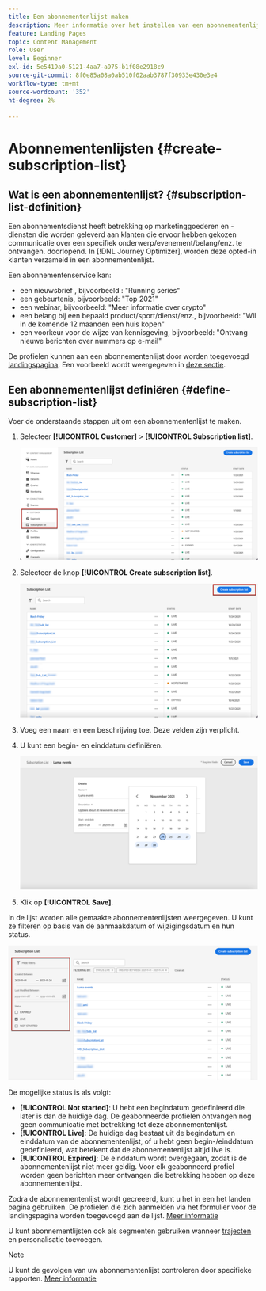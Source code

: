 ```yaml
---
title: Een abonnementenlijst maken
description: Meer informatie over het instellen van een abonnementenlijst in Journey Optimizer
feature: Landing Pages
topic: Content Management
role: User
level: Beginner
exl-id: 5e5419a0-5121-4aa7-a975-b1f08e2918c9
source-git-commit: 8f0e85a08a0ab510f02aab3787f30933e430e3e4
workflow-type: tm+mt
source-wordcount: '352'
ht-degree: 2%

---
```


# Abonnementenlijsten {#create-subscription-list}

## Wat is een abonnementenlijst? {#subscription-list-definition}

Een abonnementsdienst heeft betrekking op marketinggoederen en -diensten die worden geleverd aan klanten die ervoor hebben gekozen communicatie over een specifiek onderwerp/evenement/belang/enz. te ontvangen. doorlopend. In [!DNL Journey Optimizer], worden deze opted-in klanten verzameld in een abonnementenlijst.

Een abonnementenservice kan:

* een nieuwsbrief , bijvoorbeeld : &quot;Running series&quot;
* een gebeurtenis, bijvoorbeeld: &quot;Top 2021&quot;
* een webinar, bijvoorbeeld: &quot;Meer informatie over crypto&quot;
* een belang bij een bepaald product/sport/dienst/enz., bijvoorbeeld: &quot;Wil in de komende 12 maanden een huis kopen&quot;
* een voorkeur voor de wijze van kennisgeving, bijvoorbeeld: &quot;Ontvang nieuwe berichten over nummers op e-mail&quot;

De profielen kunnen aan een abonnementenlijst door worden toegevoegd [landingspagina](create-lp.md). Een voorbeeld wordt weergegeven in [deze sectie](lp-use-cases.md#subscription-to-a-service).

## Een abonnementenlijst definiëren {#define-subscription-list}

Voer de onderstaande stappen uit om een abonnementenlijst te maken.

1. Selecteer **[!UICONTROL Customer]** > **[!UICONTROL Subscription list]**.

   ![](assets/lp_subscription-lists.png)

1. Selecteer de knop **[!UICONTROL Create subscription list]**.

   ![](assets/lp_create-subscription-list.png)

1. Voeg een naam en een beschrijving toe. Deze velden zijn verplicht.

1. U kunt een begin- en einddatum definiëren.

   ![](assets/lp_subscription-list-dates.png)

1. Klik op **[!UICONTROL Save]**.

In de lijst worden alle gemaakte abonnementenlijsten weergegeven. U kunt ze filteren op basis van de aanmaakdatum of wijzigingsdatum en hun status.

![](assets/lp_subscription-filters.png)

De mogelijke status is als volgt:

* **[!UICONTROL Not started]**: U hebt een begindatum gedefinieerd die later is dan de huidige dag. De geabonneerde profielen ontvangen nog geen communicatie met betrekking tot deze abonnementenlijst.
* **[!UICONTROL Live]**: De huidige dag bestaat uit de begindatum en einddatum van de abonnementenlijst, of u hebt geen begin-/einddatum gedefinieerd, wat betekent dat de abonnementenlijst altijd live is.
* **[!UICONTROL Expired]**: De einddatum wordt overgegaan, zodat is de abonnementenlijst niet meer geldig. Voor elk geabonneerd profiel worden geen berichten meer ontvangen die betrekking hebben op deze abonnementenlijst.

Zodra de abonnementenlijst wordt gecreeerd, kunt u het in een het landen pagina gebruiken. De profielen die zich aanmelden via het formulier voor de landingspagina worden toegevoegd aan de lijst. [Meer informatie](design-lp.md)

U kunt abonnementlijsten ook als segmenten gebruiken wanneer [trajecten](../building-journeys/journey-gs.md#jo-build) en personalisatie toevoegen.

>[!NOTE]
>
>U kunt de gevolgen van uw abonnementenlijst controleren door specifieke rapporten. [Meer informatie](subscription-report.md)

